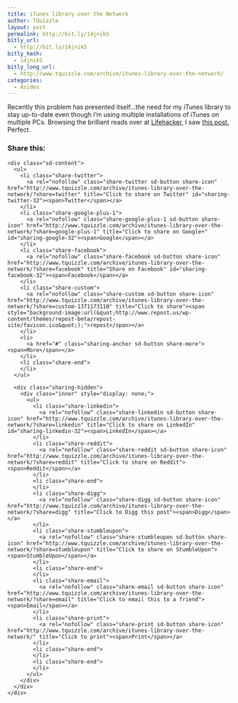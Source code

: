```yaml
---
title: iTunes library over the Network
author: TQuizzle
layout: post
permalink: http://bit.ly/14jnikS
bitly_url:
  - http://bit.ly/14jnikS
bitly_hash:
  - 14jnikS
bitly_long_url:
  - http://www.tquizzle.com/archive/itunes-library-over-the-network/
categories:
  - Asides
---
```

Recently this problem has presented itself&#8230;the need for my iTunes library to stay up-to-date even though I&#8217;m using multiple installations of iTunes on multiple PCs. Browsing the brilliant reads over at <a rel="nofollow" target="_blank" href="http://lifehacker.com/">Lifehacker</a>, I saw <a rel="nofollow" target="_blank" href="http://lifehacker.com/software/itunes/hack-attack-share-your-itunes-music-library-over-your-home-network-230605.php">this post.</a> Perfect.

<div class="sharedaddy sd-sharing-enabled">
  <div class="robots-nocontent sd-block sd-social sd-social-icon-text sd-sharing">
    <h3 class="sd-title">
      Share this:
    </h3>
    
    <div class="sd-content">
      <ul>
        <li class="share-twitter">
          <a rel="nofollow" class="share-twitter sd-button share-icon" href="http://www.tquizzle.com/archive/itunes-library-over-the-network/?share=twitter" title="Click to share on Twitter" id="sharing-twitter-32"><span>Twitter</span></a>
        </li>
        <li class="share-google-plus-1">
          <a rel="nofollow" class="share-google-plus-1 sd-button share-icon" href="http://www.tquizzle.com/archive/itunes-library-over-the-network/?share=google-plus-1" title="Click to share on Google+" id="sharing-google-32"><span>Google</span></a>
        </li>
        <li class="share-facebook">
          <a rel="nofollow" class="share-facebook sd-button share-icon" href="http://www.tquizzle.com/archive/itunes-library-over-the-network/?share=facebook" title="Share on Facebook" id="sharing-facebook-32"><span>Facebook</span></a>
        </li>
        <li class="share-custom">
          <a rel="nofollow" class="share-custom sd-button share-icon" href="http://www.tquizzle.com/archive/itunes-library-over-the-network/?share=custom-1371173110" title="Click to share"><span style="background-image:url(&quot;http://www.repost.us/wp-content/themes/repost-beta/repost-site/favicon.ico&quot;);">repost</span></a>
        </li>
        <li>
          <a href="#" class="sharing-anchor sd-button share-more"><span>More</span></a>
        </li>
        <li class="share-end">
        </li>
      </ul>
      
      <div class="sharing-hidden">
        <div class="inner" style="display: none;">
          <ul>
            <li class="share-linkedin">
              <a rel="nofollow" class="share-linkedin sd-button share-icon" href="http://www.tquizzle.com/archive/itunes-library-over-the-network/?share=linkedin" title="Click to share on LinkedIn" id="sharing-linkedin-32"><span>LinkedIn</span></a>
            </li>
            <li class="share-reddit">
              <a rel="nofollow" class="share-reddit sd-button share-icon" href="http://www.tquizzle.com/archive/itunes-library-over-the-network/?share=reddit" title="Click to share on Reddit"><span>Reddit</span></a>
            </li>
            <li class="share-end">
            </li>
            <li class="share-digg">
              <a rel="nofollow" class="share-digg sd-button share-icon" href="http://www.tquizzle.com/archive/itunes-library-over-the-network/?share=digg" title="Click to Digg this post"><span>Digg</span></a>
            </li>
            <li class="share-stumbleupon">
              <a rel="nofollow" class="share-stumbleupon sd-button share-icon" href="http://www.tquizzle.com/archive/itunes-library-over-the-network/?share=stumbleupon" title="Click to share on StumbleUpon"><span>StumbleUpon</span></a>
            </li>
            <li class="share-end">
            </li>
            <li class="share-email">
              <a rel="nofollow" class="share-email sd-button share-icon" href="http://www.tquizzle.com/archive/itunes-library-over-the-network/?share=email" title="Click to email this to a friend"><span>Email</span></a>
            </li>
            <li class="share-print">
              <a rel="nofollow" class="share-print sd-button share-icon" href="http://www.tquizzle.com/archive/itunes-library-over-the-network/" title="Click to print"><span>Print</span></a>
            </li>
            <li class="share-end">
            </li>
            <li class="share-end">
            </li>
          </ul>
        </div>
      </div>
    </div>
  </div>
</div>
